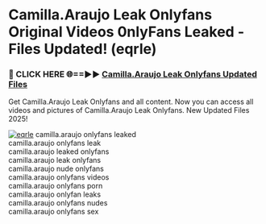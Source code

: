 # Camilla.Araujo Leak Onlyfans Original Videos 0nlyFans Leaked - Files Updated! (eqrle)

<h3>🔴 CLICK HERE 🌐==►► <a href="https://tinyurl.com/x26r9saj" rel="nofollow">Camilla.Araujo Leak Onlyfans Updated Files</a></h3>

Get Camilla.Araujo Leak Onlyfans and all content. Now you can access all videos and pictures of Camilla.Araujo Leak Onlyfans. New Updated Files 2025!

[![eqrle](https://i.imgur.com/LkgZPqh.gif)](https://tinyurl.com/x26r9saj)
camilla.araujo onlyfans leaked<br>
camilla.araujo onlyfans leak<br>
camilla.araujo leaked onlyfans<br>
camilla.araujo leak onlyfans<br>
camilla.araujo nude onlyfans<br>
camilla.araujo onlyfans videos<br>
camilla.araujo onlyfans porn<br>
camilla.araujo onlyfan leaks<br>
camilla.araujo onlyfans nudes<br>
camilla.araujo onlyfans sex